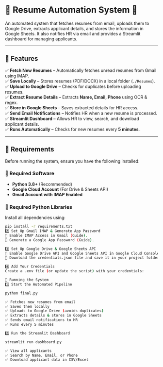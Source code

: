 # 📄 Resume Automation System 🚀  

An automated system that fetches resumes from email, uploads them to Google Drive, extracts applicant details, and stores the information in Google Sheets. It also notifies HR via email and provides a Streamlit dashboard for managing applicants.  

---

## 📌 Features  

✅ **Fetch New Resumes** – Automatically fetches unread resumes from Gmail using IMAP.  
✅ **Save Locally** – Stores resumes (PDF/DOCX) in a local folder (`./Resumes`).  
✅ **Upload to Google Drive** – Checks for duplicates before uploading resumes.  
✅ **Extract Resume Details** – Extracts **Name, Email, Phone** using OCR & regex.  
✅ **Store in Google Sheets** – Saves extracted details for HR access.  
✅ **Send Email Notifications** – Notifies HR when a new resume is processed.  
✅ **Streamlit Dashboard** – Allows HR to view, search, and download applicant details.  
✅ **Runs Automatically** – Checks for new resumes every **5 minutes**.  

---

## 📌 Requirements  

Before running the system, ensure you have the following installed:  

### **🔹 Required Software**  
- **Python 3.8+** (Recommended)  
- **Google Cloud Account** (For Drive & Sheets API)  
- **Gmail Account with IMAP Enabled**  

### **🔹 Required Python Libraries**  
Install all dependencies using:  
```bash
pip install -r requirements.txt
2️⃣ Set Up Gmail IMAP & Generate App Password
🔹 Enable IMAP Access in Gmail (Guide).
🔹 Generate a Google App Password (Guide).

3️⃣ Set Up Google Drive & Google Sheets API
🔹 Enable Google Drive API and Google Sheets API in Google Cloud Console.
🔹 Download the credentials.json file and save it in your project folder.

4️⃣ Add Your Credentials
Create a .env file (or update the script) with your credentials:

📌 Running the System
1️⃣ Start the Automated Pipeline

python final.py

✅ Fetches new resumes from email
✅ Saves them locally
✅ Uploads to Google Drive (avoids duplicates)
✅ Extracts details & stores in Google Sheets
✅ Sends email notifications to HR
✅ Runs every 5 minutes

2️⃣ Run the Streamlit Dashboard

streamlit run dashboard.py

✅ View all applicants
✅ Search by Name, Email, or Phone
✅ Download applicant data in CSV/Excel

